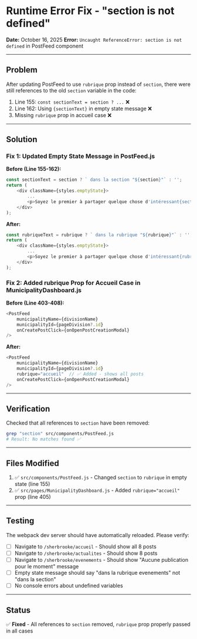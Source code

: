 # Runtime Error Fix - "section is not defined"

**Date:** October 16, 2025
**Error:** `Uncaught ReferenceError: section is not defined` in PostFeed component

---

## Problem

After updating PostFeed to use `rubrique` prop instead of `section`, there were still references to the old `section` variable in the code:

1. Line 155: `const sectionText = section ? ...` ❌
2. Line 162: Using `{sectionText}` in empty state message ❌
3. Missing `rubrique` prop in accueil case ❌

---

## Solution

### Fix 1: Updated Empty State Message in PostFeed.js

**Before (Line 155-162):**
```javascript
const sectionText = section ? ` dans la section "${section}"` : '';
return (
    <div className={styles.emptyState}>
        ...
        <p>Soyez le premier à partager quelque chose d'intéressant{sectionText} à <strong>{municipalityName}</strong> !</p>
    </div>
);
```

**After:**
```javascript
const rubriqueText = rubrique ? ` dans la rubrique "${rubrique}"` : '';
return (
    <div className={styles.emptyState}>
        ...
        <p>Soyez le premier à partager quelque chose d'intéressant{rubriqueText} à <strong>{municipalityName}</strong> !</p>
    </div>
);
```

### Fix 2: Added rubrique Prop for Accueil Case in MunicipalityDashboard.js

**Before (Line 403-408):**
```javascript
<PostFeed
    municipalityName={divisionName}
    municipalityId={pageDivision?.id}
    onCreatePostClick={onOpenPostCreationModal}
/>
```

**After:**
```javascript
<PostFeed
    municipalityName={divisionName}
    municipalityId={pageDivision?.id}
    rubrique="accueil"  // ✅ Added - shows all posts
    onCreatePostClick={onOpenPostCreationModal}
/>
```

---

## Verification

Checked that all references to `section` have been removed:
```bash
grep "section" src/components/PostFeed.js
# Result: No matches found ✅
```

---

## Files Modified

1. ✅ `src/components/PostFeed.js` - Changed `section` to `rubrique` in empty state (line 155)
2. ✅ `src/pages/MunicipalityDashboard.js` - Added `rubrique="accueil"` prop (line 405)

---

## Testing

The webpack dev server should have automatically reloaded. Please verify:

- [ ] Navigate to `/sherbrooke/accueil` - Should show all 8 posts
- [ ] Navigate to `/sherbrooke/actualites` - Should show 8 posts
- [ ] Navigate to `/sherbrooke/evenements` - Should show "Aucune publication pour le moment" message
- [ ] Empty state message should say "dans la rubrique evenements" not "dans la section"
- [ ] No console errors about undefined variables

---

## Status

✅ **Fixed** - All references to `section` removed, `rubrique` prop properly passed in all cases
